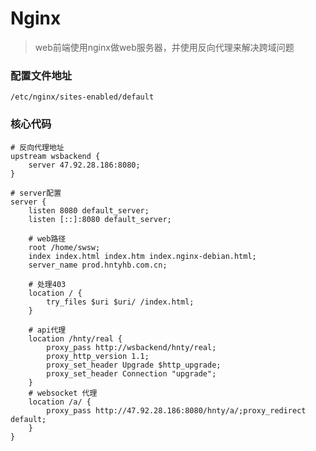 # Nginx    
> web前端使用nginx做web服务器，并使用反向代理来解决跨域问题

### 配置文件地址

    /etc/nginx/sites-enabled/default

### 核心代码    
```nginx
# 反向代理地址
upstream wsbackend {
    server 47.92.28.186:8080;
}

# server配置
server {
    listen 8080 default_server;
    listen [::]:8080 default_server;

    # web路径
    root /home/swsw;
    index index.html index.htm index.nginx-debian.html;
    server_name prod.hntyhb.com.cn;

    # 处理403
    location / {
        try_files $uri $uri/ /index.html;
    }

    # api代理
    location /hnty/real {
        proxy_pass http://wsbackend/hnty/real;
        proxy_http_version 1.1;
        proxy_set_header Upgrade $http_upgrade;
        proxy_set_header Connection "upgrade";
    }
    # websocket 代理
    location /a/ {
        proxy_pass http://47.92.28.186:8080/hnty/a/;proxy_redirect default;
    }
}

```